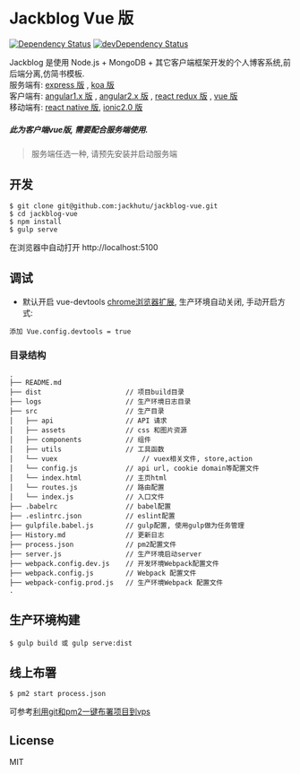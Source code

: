 # Jackblog Vue 版
[![Dependency Status](https://david-dm.org/jackhutu/jackblog-vue.svg)](https://david-dm.org/jackhutu/jackblog-vue) 
[![devDependency Status](https://david-dm.org/jackhutu/jackblog-vue/dev-status.svg)](https://david-dm.org/jackhutu/jackblog-vue#info=devDependencies)  

Jackblog 是使用 Node.js + MongoDB + 其它客户端框架开发的个人博客系统,前后端分离,仿简书模板.    
服务端有: [express 版](https://github.com/jackhutu/jackblog-api-express) , [koa 版](https://github.com/jackhutu/jackblog-api-koa)         
客户端有: [angular1.x 版](https://github.com/jackhutu/jackblog-angular1) , [angular2.x 版](https://github.com/jackhutu/jackblog-angular2) , [react redux 版](https://github.com/jackhutu/jackblog-react-redux) , [vue 版](https://github.com/jackhutu/jackblog-vue)    
移动端有: [react native 版](https://github.com/jackhutu/jackblog-react-native-redux), [ionic2.0 版](https://github.com/jackhutu/jackblog-ionic2)      
##### 此为客户端vue版, 需要配合服务端使用. 

> 服务端任选一种, 请预先安装并启动服务端


## 开发

```
$ git clone git@github.com:jackhutu/jackblog-vue.git
$ cd jackblog-vue
$ npm install
$ gulp serve
```
在浏览器中自动打开 http://localhost:5100

## 调试
- 默认开启 vue-devtools [chrome浏览器扩展](https://github.com/vuejs/vue-devtools), 生产环境自动关闭, 手动开启方式:

```
添加 Vue.config.devtools = true
```

### 目录结构

```
.
├── README.md           
├── dist                     // 项目build目录
├── logs                     // 生产环境日志目录
├── src                      // 生产目录
│   ├── api                  // API 请求
│   ├── assets               // css 和图片资源
│   ├── components           // 组件
│   ├── utils                // 工具函数
│   └── vuex            		 // vuex相关文件, store,action
│   └── config.js            // api url, cookie domain等配置文件
│   └── index.html           // 主页html
│   └── routes.js            // 路由配置
│   └── index.js             // 入口文件
├── .babelrc                 // babel配置
├── .eslintrc.json           // eslint配置
├── gulpfile.babel.js        // gulp配置, 使用gulp做为任务管理
├── History.md               // 更新日志
├── process.json             // pm2配置文件
├── server.js                // 生产环境启动server
├── webpack.config.dev.js    // 开发环境Webpack配置文件
├── webpack.config.js        // Webpack 配置文件
├── webpack-config.prod.js   // 生产环境Webpack 配置文件
.
```

## 生产环境构建  
 
```
$ gulp build 或 gulp serve:dist
```

## 线上布署
```
$ pm2 start process.json
```
可参考[利用git和pm2一键布署项目到vps](http://jackhu.top/article/55cd8e00c6e998b817a930c7)

## License
MIT
